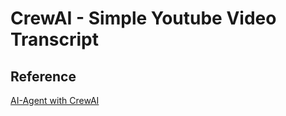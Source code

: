 # CrewAI - Simple Youtube Video Transcript 


## Reference

[AI-Agent with CrewAI](https://github.com/krishnaik06/Crew-AI-Crash-course/tree/main)
